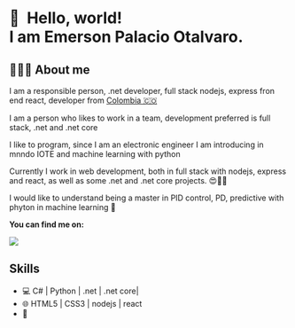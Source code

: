 👋 &nbsp;Hello, world! <br/> I am Emerson Palacio Otalvaro.
======
##  👨🏻‍💻  About me

I am a responsible person, .net developer, full stack nodejs, express fron end react, developer from [Colombia 🇨🇴](https://www.google.com/maps/place/Colombia/@4,-72z/) 

I am a person who likes to work in a team, development preferred is full stack, .net and .net core

I like to program, since I am an electronic engineer I am introducing in mnndo IOTE and machine learning with python

Currently I work in web development, both in full stack with nodejs, express and react, as well as some .net and .net core projects. 😍🥰🧡

I would like to understand being a master in PID control, PD, predictive with phyton in machine learning 🧠

**You can find me on:**


[<img src="https://img.shields.io/badge/linkedin-%230077B5.svg?&style=for-the-badge&logo=linkedin&logoColor=white"/>](www.linkedin.com/in/emersonpalacio)

## Skills

* 💻  C# | Python | .net | .net core|
* 🌐  HTML5 | CSS3 | nodejs | react
* 🔧


